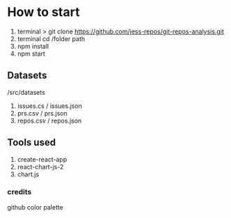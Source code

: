 # How to start
1. terminal > git clone https://github.com/jess-repos/git-repos-analysis.git
2. terminal cd /folder path
3. npm install
4. npm start
## Datasets
/src/datasets
1. issues.cs / issues.json
2. prs.csv / prs.json
3. repos.csv / repos.json
## Tools used
1. create-react-app
2. react-chart-js-2
3. chart.js
### credits
github color palette

